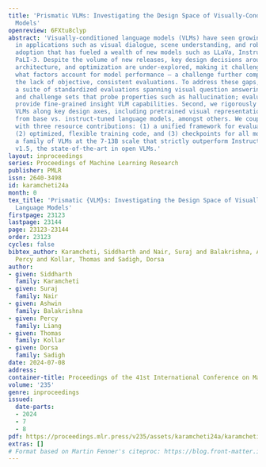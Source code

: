 ```yaml
---
title: 'Prismatic VLMs: Investigating the Design Space of Visually-Conditioned Language
  Models'
openreview: 6FXtu8clyp
abstract: 'Visually-conditioned language models (VLMs) have seen growing adoption
  in applications such as visual dialogue, scene understanding, and robotic task planning;
  adoption that has fueled a wealth of new models such as LLaVa, InstructBLIP, and
  PaLI-3. Despite the volume of new releases, key design decisions around image preprocessing,
  architecture, and optimization are under-explored, making it challenging to understand
  what factors account for model performance – a challenge further complicated by
  the lack of objective, consistent evaluations. To address these gaps, we first compile
  a suite of standardized evaluations spanning visual question answering, object localization,
  and challenge sets that probe properties such as hallucination; evaluations that
  provide fine-grained insight VLM capabilities. Second, we rigorously investigate
  VLMs along key design axes, including pretrained visual representations and training
  from base vs. instruct-tuned language models, amongst others. We couple our analysis
  with three resource contributions: (1) a unified framework for evaluating VLMs,
  (2) optimized, flexible training code, and (3) checkpoints for all models, including
  a family of VLMs at the 7-13B scale that strictly outperform InstructBLIP and LLaVa
  v1.5, the state-of-the-art in open VLMs.'
layout: inproceedings
series: Proceedings of Machine Learning Research
publisher: PMLR
issn: 2640-3498
id: karamcheti24a
month: 0
tex_title: 'Prismatic {VLM}s: Investigating the Design Space of Visually-Conditioned
  Language Models'
firstpage: 23123
lastpage: 23144
page: 23123-23144
order: 23123
cycles: false
bibtex_author: Karamcheti, Siddharth and Nair, Suraj and Balakrishna, Ashwin and Liang,
  Percy and Kollar, Thomas and Sadigh, Dorsa
author:
- given: Siddharth
  family: Karamcheti
- given: Suraj
  family: Nair
- given: Ashwin
  family: Balakrishna
- given: Percy
  family: Liang
- given: Thomas
  family: Kollar
- given: Dorsa
  family: Sadigh
date: 2024-07-08
address:
container-title: Proceedings of the 41st International Conference on Machine Learning
volume: '235'
genre: inproceedings
issued:
  date-parts:
  - 2024
  - 7
  - 8
pdf: https://proceedings.mlr.press/v235/assets/karamcheti24a/karamcheti24a.pdf
extras: []
# Format based on Martin Fenner's citeproc: https://blog.front-matter.io/posts/citeproc-yaml-for-bibliographies/
---
```

